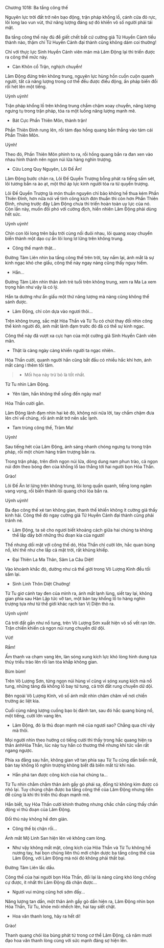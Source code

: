




Chương 1018: Ba tầng công thế


Nguyên lực trời đất trở nên bạo động, trận pháp khổng lồ, cánh cửa đỏ rực, lôi long lao vun vút, thứ năng lượng đáng sợ đó khiến vô số người phải tái mặt.

Ba tầng công thế này đủ để giết chết bất cứ cường giả Tử Huyền Cảnh tiểu thành nào, thậm chí Tử Huyền Cảnh đại thành cũng không dám coi thường!

Chỉ với thực lực Sinh Huyền Cảnh viên mãn mà Lâm Động lại thì triển được ra công thế mức này.

- Càn Khôn cổ Trận, nghịch chuyển!

Lâm Động đứng trên không trung, nguyên lực hùng hồn cuồn cuộn quanh người, tất cả năng lượng trong cơ thể đều được điều động, ấn pháp biến đổi rồi hét lên một tiếng.

Uỳnh uỳnh!

Trận pháp khổng lồ trên không trung chầm chậm xoay chuyển, năng lượng ngưng tụ trong trận pháp, tỏa ra một luống năng lượng mạnh mẽ.

- Bát Cực Phần Thiên Môn, thành trận!

Phần Thiên Đỉnh rung lên, rồi tám đạo hồng quang bắn thẳng vào tám cái Phần Thiên Môn.

Uỳnh!

Theo đó, Phần Thiên Môn phình to ra, rồi hồng quang bắn ra đan xen vào nhau hình thành nên ngọn núi lửa hàng nghìn trượng.

- Cừu Long Quy Nguyên, Lôi Đế Ân!

Lâm Động bước chân ra, Lôi Đế Quyền Trượng bỗng phát ra tiếng sấm sét, lôi tương bắn ra ào ạt, một thứ áp lực kinh người tỏa ra từ quyền trượng.

Lôi Đế Quyền Trượng là món thuần nguyên chỉ bảo không hề thua kém Phần Thiên Đỉnh, hơn nữa nói về tính công kích đơn thuần thì còn hơn Phần Thiên Đỉnh, nhưng trước đây Lâm Động chưa thì triển hoàn toàn uy lực của nó. Còn lần này, muốn đối phó với cường địch, hiển nhiên Lâm Động phải dùng hết sức.

Uỳnh uỳnh!

Chín con lôi long trên bầu trời cùng nối đuôi nhau, lôi quang xoay chuyển biến thành một dạo cự ấn lôi long lơ lửng trên không trung.

- Công thế mạnh thật...

Đường Tâm Liên nhìn ba tầng công thế trên trời, tay nắm lại, ánh mắt là sự kinh ngạc khó che giấu, công thế này ngay nàng cũng thấy nguy hiểm.

- Hắn...

Đường Tâm Liên nhìn thân ảnh trẻ tuổi trên không trung, xem ra Ma La xem trọng hắn như vậy là có lý.

Hắn ta dường như ẩn giấu một thứ năng lượng mà nàng cũng không thể sánh được.

- Lâm Động, chỉ còn dựa vào ngươi thôi...

Trên không trung, sắc mặt Hỏa Thần và Từ Tu có chút thay đổi nhìn công thế kinh người đó, ánh mắt lãnh đạm trước đó đã có thể sự kinh ngạc.

Công thế này đã vượt xa cực hạn của một cường giả Sinh Huyền Cảnh viên mãn.

- Thật là càng ngày càng khiến người ta ngạc nhiên..

Hỏa Thần cười, quanh người hắn cũng bắt đầu có nhiều hắc khí hơn, ánh mắt càng i thêm tối tăm.

> - Mối họa này trừ bỏ là tốt nhất.

Từ Tu nhìn Lâm Động.

- Yên tâm, hắn không thể sống đến ngày mai!

Hỏa Thần cười gằn.

Lâm Động lãnh đạm nhìn hai kẻ đó, không nói nửa lời, tay chầm chậm đưa lên chỉ về chúng, rồi ánh mắt trở nên sắc lạnh.

- Tam trùng công thế, Trảm Ma!

Uỳnh!

Sau tiếng hét của Lâm Động, ánh sáng nhanh chóng ngưng tụ trong trận pháp, rồi một chùm hàng trăm trượng bẳn ra.

Trong trận pháp, trên đỉnh ngọn núi lửa, dòng dung nam phun trào, cả ngọn núi đơn theo bóng đen của khổng lồ lao thẳng tới hai người bọn Hỏa Thần.

Grào!

Lôi Đế Ân lơ lửng trên không trung, lôi long quấn quanh, tiếng long ngâm vang vọng, rồi biến thành lôi quang chói lòa bắn ra.

Uỳnh uỳnh!

Ba đạo công thế xé tan không gian, thanh thế khiến không ít cường giả thấy kinh hãi. Công thế đó ngay cường giả Tử Huyền Cảnh đại thành cũng phải tránh né.

- Lâm Động, ta sẽ cho ngươi biết khoảng cách giữa hai chúng ta không thể lấp dầy bởi những thủ đoạn kia của ngươi!

Thế nhưng dối mặt với công thế dó, Hỏa Thần chỉ cười lớn, hắc quan bùng nổ, khí thế như che lấp cả mặt trời, rất khủng khiếp.

- Đại Thiên La Ma Thân, Sâm La Câu Diệt!

Vào khoảnh khắc đó, dường như cả thế giới trong Vô Lượng Kính đều tối sầm lại.

- Sinh Linh Thôn Diệt Chưởng!

Từ Tu giơ cánh tay đen của mình ra, ánh mắt lạnh lùng, siết tay lại, không gian phía sau Hàn Lập tức vỡ tan, một bàn tay khổng lồ to hàng nghìn trượng tựa như từ thế giới khác rạch tan Vị Diện thò ra.

Uỳnh uỳnh!

Cả trời đất gần như nổ tung, trên Vô Lượng Sơn xuất hiện vô số vết rạn lớn. Trận chiến khiến cả ngọn núi rung chuyển dữ dội.

Vút!

Rầm!

Ấm thanh va chạm vang lên, làn sóng xung kích lực khó lòng hình dung tựa thủy triều trào lên rồi lan tòa khắp không gian.

Bùm bùm!

Trên Vô Lượng Sơn, từng ngọn núi hùng vĩ cũng vì sóng xung kích mà nổ tung, những tảng đá khổng lồ bay tứ tung, cả trời đất rung chuyển dữ dội.

Bên ngoài Vô Lượng Kính, vô số ánh mắt nhìn chăm chăm về nơi chiến trường ác liệt kia.

Cuối cùng năng lượng cuồng bạo bị đánh tan, sau đó hắc quang bùng nổ, một tiếng, cười lớn vang lên.

- Lâm Động, đó là thủ đoạn mạnh mẽ của ngươi sao? Chẳng qua chỉ vậy mà thôi.

Mọi người nhìn theo hướng có tiếng cười thì thấy trong hắc quang hiện ra thân ảnhHỏa Thần, lúc này tuy hắn có thương thế nhưng khí tức vẫn rất ngang ngược.

Phía xa đằng sau hắn, không gian vỡ tan phía sau Từ Tu cũng dần biến mất, bàn tay khổng lồ nghìn trượng không biết đã biến mất từ khi nào.

- Hắn phá tan được công kích của hai chúng ta...

Từ Tu nhìn chằm chằm thân ảnh gầy gò phái sa, đồng tử không kìm được có nhỏ lại. Tuy chúng chặn được ba tầng công thế của Lâm Động nhưng tiền đề cũng là khi thì triển thủ đoạn mạnh mẽ.

Hắn biết, tuy Hỏa Thần cười khinh thường nhưng chắc chắn cũng thấy chấn động vì thủ đoạn của Lâm Động.

Đối thủ này không hề đơn giản.

- Công thế bị chặn rồi...

Ánh mắt Mộ Linh San hiện lên vẻ không cam lòng.

- Như vậy không mất mặt, công kích của Hỏa Thần và Từ Tu không hề nương tay, hai bọn chúng liên thủ mới chặn dược ba tầng công thế của Lâm Động, với Lâm Động mà nói đó không phải thất bại.

Đường Tâm Liên lắc dầu.

Công thế của hai người bọn Hỏa Thần, đổi lại là nàng cũng khó lòng chống cự được, ít nhất thì Lâm Động đã chặn được...

- Ngươi vui mừng cũng hơi sớm đấy...

Năng lượng tan dần, một thân ảnh gầy gò dần hiện ra, Lâm Động nhìn bọn Hỏa Thần, Từ Tu, khóe môi nhếch lên, hai tay siết chặt.

- Hoa văn thanh long, hãy ra hết di!

Grào!

Thanh quang chói lòa bùng phát từ trong cơ thể Lâm Động, cả năm mươi đạo hoa văn thanh lòng cùng với sức mạnh đáng sợ hiện lên.




